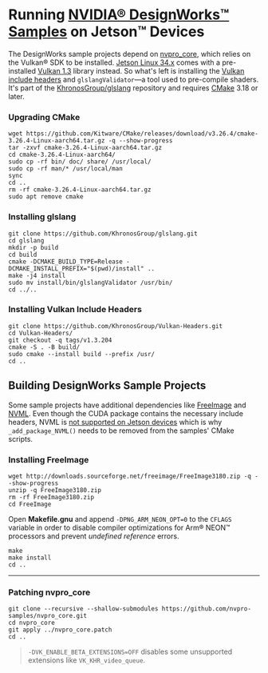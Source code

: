 # Running [NVIDIA® DesignWorks™ Samples](https://github.com/nvpro-samples) on Jetson™ Devices

The DesignWorks sample projects depend on [nvpro_core](https://github.com/nvpro-samples/nvpro_core), which relies on the Vulkan® SDK to be installed. [Jetson Linux 34.x](https://developer.nvidia.com/embedded/jetson-linux) comes with a pre-installed [Vulkan 1.3](https://developer.nvidia.com/embedded/vulkan) library instead. So what's left is installing the [Vulkan include headers](https://github.com/KhronosGroup/Vulkan-Headers) and `glslangValidator`—a tool used to pre-compile shaders. It's part of the [KhronosGroup/glslang](https://github.com/KhronosGroup/glslang) repository and requires [CMake](https://cmake.org/download/) 3.18 or later.

### Upgrading CMake
```
wget https://github.com/Kitware/CMake/releases/download/v3.26.4/cmake-3.26.4-Linux-aarch64.tar.gz -q --show-progress
tar -zxvf cmake-3.26.4-Linux-aarch64.tar.gz
cd cmake-3.26.4-Linux-aarch64/
sudo cp -rf bin/ doc/ share/ /usr/local/
sudo cp -rf man/* /usr/local/man
sync
cd ..
rm -rf cmake-3.26.4-Linux-aarch64.tar.gz
sudo apt remove cmake
```

### Installing glslang
```
git clone https://github.com/KhronosGroup/glslang.git
cd glslang
mkdir -p build
cd build
cmake -DCMAKE_BUILD_TYPE=Release -DCMAKE_INSTALL_PREFIX="$(pwd)/install" ..
make -j4 install
sudo mv install/bin/glslangValidator /usr/bin/
cd ../..
```

### Installing Vulkan Include Headers
```
git clone https://github.com/KhronosGroup/Vulkan-Headers.git
cd Vulkan-Headers/
git checkout -q tags/v1.3.204
cmake -S . -B build/
sudo cmake --install build --prefix /usr/
cd ..
```


## Building DesignWorks Sample Projects
Some sample projects have additional dependencies like [FreeImage](https://freeimage.sourceforge.io/index.html) and [NVML](https://developer.nvidia.com/nvidia-management-library-nvml). Even though the CUDA package contains the necessary include headers, NVML is [not supported on Jetson devices](https://forums.developer.nvidia.com/t/use-nvml-api-on-jetson/248965) which is why `_add_package_NVML()` needs to be removed from the samples' CMake scripts.

### Installing FreeImage
```
wget http://downloads.sourceforge.net/freeimage/FreeImage3180.zip -q --show-progress
unzip -q FreeImage3180.zip
rm -rf FreeImage3180.zip
cd FreeImage
```
Open **Makefile.gnu** and append `-DPNG_ARM_NEON_OPT=0` to the `CFLAGS` variable in order to disable compiler optimizations for Arm® NEON™ processors and prevent *undefined reference* errors.
```
make
make install
cd ..
```
---

### Patching nvpro_core
```
git clone --recursive --shallow-submodules https://github.com/nvpro-samples/nvpro_core.git
cd nvpro_core
git apply ../nvpro_core.patch
cd ..
```

>`-DVK_ENABLE_BETA_EXTENSIONS=OFF` disables some unsupported extensions like `VK_KHR_video_queue`.
